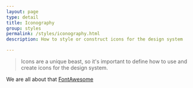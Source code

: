 ```yaml
---
layout: page
type: detail
title: Iconography
group: styles
permalink: /styles/iconography.html
description: How to style or construct icons for the design system

---
```


> Icons are a unique beast, so it's important to define how to use and create icons for the design system.

We are all about that [FontAwesome](http://fontawesome.io/icons)
